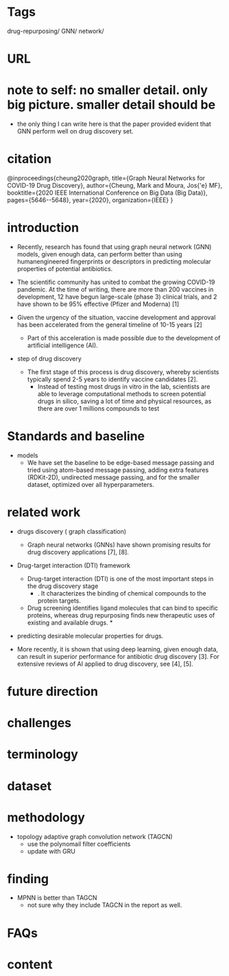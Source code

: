 # Tags
drug-repurposing/ GNN/ network/

# URL

# note to self: no smaller detail. only big picture. smaller detail should be

* the only thing I can write here is that the paper provided evident that GNN perform well on drug discovery set.

# citation

@inproceedings{cheung2020graph,
  title={Graph Neural Networks for COVID-19 Drug Discovery},
  author={Cheung, Mark and Moura, Jos{\'e} MF},
  booktitle={2020 IEEE International Conference on Big Data (Big Data)},
  pages={5646--5648},
  year={2020},
  organization={IEEE}
}

# introduction
* Recently,
research has found that using graph neural network (GNN)
models, given enough data, can perform better than using humanengineered fingerprints or descriptors in predicting molecular
properties of potential antibiotics.

* The scientific community has united to combat the growing
COVID-19 pandemic. At the time of writing, there are more
than 200 vaccines in development, 12 have begun large-scale
(phase 3) clinical trials, and 2 have shown to be 95% effective
(Pfizer and Moderna) [1]

* Given the urgency of the situation,
vaccine development and approval has been accelerated from
the general timeline of 10-15 years [2]
    *  Part of this acceleration is made possible due to the
    development of artificial intelligence (AI).

* step of drug discovery 
    * The first stage of this process is drug discovery, whereby scientists typically spend 2-5 years to identify vaccine candidates
    [2].
        *  Instead of testing most drugs in vitro in the lab, scientists
        are able to leverage computational methods to screen potential
        drugs in silico, saving a lot of time and physical resources, as there are over 1 millions compounds to test

# Standards and baseline 
* models
    * We have set
    the baseline to be edge-based message passing and tried
    using atom-based message passing, adding extra features
    (RDKit-2D), undirected message passing, and for the smaller
    dataset, optimized over all hyperparameters.
# related work

* drugs discovery ( graph classification)
    * Graph neural networks (GNNs) have shown promising
    results for drug discovery applications [7], [8].
* Drug-target interaction (DTI) framework
    * Drug-target interaction (DTI) is one of the most important
    steps in the drug discovery stage
        * . It characterizes the binding
        of chemical compounds to the protein targets.
    * Drug
    screening identifies ligand molecules that can bind to specific
    proteins, whereas drug repurposing finds new therapeutic uses
    of existing and available drugs.
       *  

* predicting desirable molecular properties for drugs.
* More recently, it is shown that using deep learning, given
enough data, can result in superior performance for antibiotic
drug discovery [3]. For extensive reviews of AI applied to drug
discovery, see [4], [5].

# future direction

# challenges

# terminology

# dataset

# methodology
* topology adaptive graph convolution network (TAGCN)
    * use the polynomail filter coefficients  
    * update with GRU


# finding
* MPNN is better than TAGCN 
    * not sure why they include TAGCN in the report as well.

# FAQs

# content
